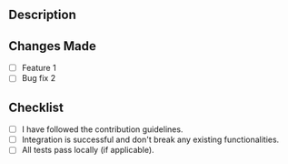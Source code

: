 ## Description

## Changes Made

- [ ] Feature 1
- [ ] Bug fix 2

## Checklist

- [ ] I have followed the contribution guidelines.
- [ ] Integration is successful and don't break any existing functionalities.
- [ ] All tests pass locally (if applicable).

